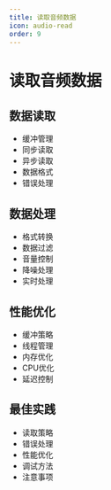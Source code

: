 ```yaml
---
title: 读取音频数据
icon: audio-read
order: 9
---
```


# 读取音频数据

## 数据读取
- 缓冲管理
- 同步读取
- 异步读取
- 数据格式
- 错误处理

## 数据处理
- 格式转换
- 数据过滤
- 音量控制
- 降噪处理
- 实时处理

## 性能优化
- 缓冲策略
- 线程管理
- 内存优化
- CPU优化
- 延迟控制

## 最佳实践
- 读取策略
- 错误处理
- 性能优化
- 调试方法
- 注意事项
